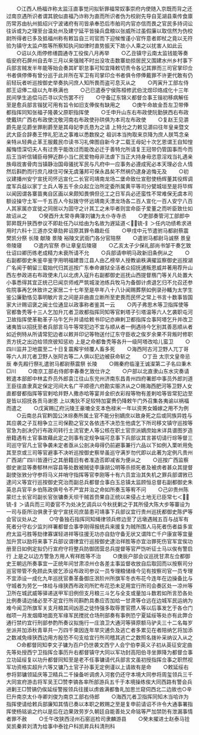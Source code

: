 <!-- { "loadSidebar": true } -->
　　○江西人杨福诈称太监汪直事觉问拟斩罪福常奴事崇府内使随入京既而背之还过南京遇所识者谓其貌似直福乃诈称为直而所识者伪为校尉先导自芜湖县乘传食廪历常苏由杭州抵绍兴宁波诸府有司皆承奉恐后市舶司内官亦信而畏之官民多持词讼往诉或为之理至台温处州及建宁延平皆操兵盘粮以张威所过虽假廉以取信然为伪校尉所得者已多及抵福州称有敕旨自三司官而下迎候惟谨小官忤意者即杖之竟以无符验为镇守太监卢胜等所察知执问如律时直势振天下故小人乘之以扰害人如此云
　　○诏以久雨停修缮圆通寺工役俟八月再举
　　○乙丑镇守云南太监钱能等奏临安府石屏州自去年三月以来强贼不时出没攻击数寨劫掠居民又围建水州乡村事下兵部言贼发半年能等始会奏其旷职怠事可知宜降敕切责令各记其罪而三司官掌印佥书者俱停俸有曾分巡于此并所在军卫有司掌印佥书者俱令停俸戴罪不许更代敢有仍前轻玩者听巡按御史举奏执问庶人知所畏而盗可息灭从之
　　○丙寅升工部左侍郎王诏俸二级以九年秩满也
　　○己巳遣泰宁侯陈桓修武伯沈煜印烙成化十三年民间孳生追偿马匹寻以灾伤罢不行
　　○守备辽东锦义都督佥事王锴初移病解任至是愈兵部言锴犹可用有旨令如旧支俸俟有缺用之
　　○庚午命故金吾左卫带俸都指挥同知张福子隆袭父原职指挥使
　　○壬申升山东右布政使阮勤狭西右布政使戴珙广西右布政使沈敬河南右布政使孙珙俱为本司左布政使
　　○复赵王见灂爵先是见爵坐罪削爵至是其母妃李氏恳为之请  上特允之力敕见灂曰往年皇亲暨文武大臣合辞奏王悖礼犯法之事难以悉数揆之  祖训本当拘取来京降为庶人朕笃念亲亲特从轻典止革王服戴民巾读书习礼俾图自新今才二载王母妃十次乞恩谓王自知惶赧悔悟深切夫人有过贵乎能改过而能改必迁于善特允所请复王冠带仍管国事而今而后王当听信辅臣毋狎近群小当仁民爱物毋非法虐下当正大持身毋恣意淫戏当礼遇亲族毋戕害骨肉当镇静治国毋骚扰军民与凡府中一应事务必遵成宪必本天理必合人情然后斟酌而行庶几禄住可保无虞藩邦可保永昌矣不然祸仍逮身追悔无及
　　○初议建播州安宁宣抚司怀远宣化二长官司靖南龙场二堡命致仕宣慰使杨辉董其役辉调度军兵益以家丁土兵人等五千余众起立治所定委所属黄平等司分甓城垣至是将毕辉以闻因谓各寨苗夷自区画以来颇知畏惧但讫工之日军兵必还蛮性不常难保无虞本司额设操守土军一千五百人今拟拨守怀远靖南夭漂龙场各二百人宣化一百人安宁八百人其家属亦宜徙之同居以为固守之计其工之未毕者则宜命臣子爱董之而听臣致仕如故诏从之
　　○癸酉升太常寺典簿刘镛为太仆寺寺丞
　　○吏部奏管河工部郎中郭昇既升狭西参议不即赴任乃以给由为名故为遟延道＜锍-釒＞任内功绩希求进用时六科十三道亦交章劾昇诏原其罪令趣赴任
　　○甲戌中元节遣驸马都尉蔡震樊凯分祭  长陵  献陵  景陵  裕陵文武衙门各分官陪祭
　　○遣驸马都尉马诚祭  景皇帝陵寝
　　○遣内官祭  恭让章皇后陵寝
　　○乙亥太子少保礼部尚书邹干奏乞致仕诏曰卿历练老成精力未衰所请不允
　　○兵部请申明马政新旧条例从之
　　○右副都御史朱鉴卒鉴字用明福建晋江县人由乙榜举人授教谕秩满擢监察御史巡按湖广名闻于朝留三载始代归其巡按广东奉命谳狱全活者众招抚逋叛恩威并著用荐升山西左参政进右布政使未几以北虏入寇升右副都御史巡抚山西提督鴈门等关凡处置大小事悉得其宜正统己巳闻京师戒严筑城浚池练兵牧马为备御计虏退乞归不允召还参佐院事再乞休致许之家居二十七年至是卒年八十八讣闻赐葬祭如例录孙轓为太学生鉴公廉勤恪见事明敏片言之间是非曲直立断所至吏畏而民怀之常上书言十数事皆国家大计赐诏褒之闽士位通显以政事称者鉴其一云
　　○丙子弗思木等卫指挥使等官都鲁秃等十三人乞加升兀者卫故都指挥同知等官剌塔子引塔温等六人乞袭职屯河卫故指挥使革勒革子马牛乞升并请给敕书印记亦麻剌卫都指挥佥事阿塔乞升并改卫诸夷皆以招抚至者兵部言马牛等常犯边不宜与顺从者一例遇待今乞别其善恶顺从者如近例特从所请常犯边者以敕并印记等物送付辽东守臣收之俟岁余果不背叛时修职贡方抚之出边给领庶彼知惩劝  上是之命都鲁秃等各升一级阿塔改哈儿蛮卫
　　○四川监井卫地震至二十日复震廨宇倾覆人畜多死
　　○海西阿古河卫野人兀丁哥等六人并兀者卫野人张阿古等二人俱以犯边被获命斩之
　　○丁丑  太宗文皇帝忌辰  奉先殿行祭礼遣驸马都尉蔡震祭  长陵
　　○赐秦府临潼王诚澯第二子名曰秉木□川
　　○南京工部右侍郎李春奏乞致仕许之
　　○户部以北直隶山东水灾奏请敕遣本部郎中林孟乔员外郎袁江往山东兖州济南东昌青州四府署郎中事员外郎刘道王臣往直隶真定保定河间大名广平顺德六府勘实赈济从之○赐海西肥河等卫野人女直都督都指挥等官剌哈并野人撒赤哈等宴并金织衣彩叚等物有差剌哈等皆常犯边至是皆以招抚各贡马谢恩  上以夷狄不足较特加宴赉仍降敕午门外召集各夷谕以祸福而遣之
　　○戊寅赐辽府沅陵王豪塶全支本色禄米一年以资男女婚嫁之用不为例
　　○云南总兵官黔国公沐琮奏所属土官不能分别嫡庶以致身死之后或同族异姓与其应袭之子互相争立三司保勘之官又各依违不决恐生他虞乞下所司移文镇守巡按等官急为剖决仍行布政司转行土流官吏人等公核在职土官宗派嫡庶始末详具谱图岁造册籍遇有土官事故藉此定之则事有定规争端可息事下兵部议其言甚切请行琮等督三司巡守官凡土官争袭未定者亟从公剖决毋得仍前避事兼行六品以下如例入栗听用免其至京或三司等官避事不决听巡按御史察举虽巡守满岁勿代即以此著为定例凡贵州广西湖广四川皆遵行之其册籍旧有者准造否即减省为便从之
　　○巡按广西监察御史谢显等奏郁林州容县等处数被贼徒李康胡公明等杀掠死者及被虏者甚众其提督副使张敩分守参将马义并哨守指挥等官李刚等十有六员宜治其失机之罪兵部谓敩已逮问义等宜行巡按御史究治而副总兵都督佥事白玉总镇太监顾恒总督右副都御史朱英总兵官平乡伯陈政俱号令不严宜并治之命如所奏玉等宥不问
　　○己卯贵州陈蒙烂土长官司副长官张镛奏夭坝干贼首赍果自正统以来侵占土地无已臣常七＜锍-釒＞请兵而三司委官不为处决乞调兵以今秋抚剿之于其所侵大陈大步等寨设为一司与臣所治俱隶于安宁宣抚司庶苗患可靖事下兵部议宜行贵州巡抚都御史陈俨等会官议处从之
　　○守备独石指挥同知绳律领兵修边至了远墩遇贼五百与战军有死者分守右少监刘祥署都督佥事李刚得报统兵来援复为贼所围人马死者伤者益多宣府太监弓胜等劾律寡谋轻进祥等往援无功亦自劾守备无状又谓阵亡千户康宣等宜量加升赏以励将来事下兵部议谓律宜行巡按御史逮治祥胜等亦宜治罪死伤官军宜俟功册至日如例定拟仍行宣府守将整兵防御团营总兵提督等官严饬听征士马以俟有警启行  上是之以边方警急方用人宥祥胜等不治
　　○庚辰户部会议巡抚甘肃左佥都御史王朝远所奏事宜一正统年间甘肃凉州仓各差主事监督收放自后取回而以按察司分巡官带管不免顾此失彼乞添设布政司参议一员专理粮储缘今见有按察司官一员专理不宜添设一成化九年巡抚官奏革备御庄泿阶州所旗军冬衣布花今连年在边操备比与守城者为劳乞一体给与缘狭西布政司所贮布花恐未足用宜行所司会奏区处一凉州等卫所在城武威等驿递送甲军旧例但支月粮三斗乞与全支或量加斗数若如所言恐各处比例奏请边储必至不足宜行所司斟酌具奏应否加给一甘肃等仓远在边城军民运纳为难今闻卫所旗军关支月粮其间凶恶之徒恃强多取辱詈官攒人等以后事发乞于各仓门枷项一月发烟瘴地面充军缘军民搅扰仓场刑部奏有事例恐宁夏延绥等处亦有此弊合通行禁约宜行刑部参酌所奏议拟施行一庄浪卫大通河等驿原额马驴夫三十二名每岁坐派并加添秋青草共一万四千束因连年旱灾逋负及逃亡者多累见在者陪纳乞将加添之数减免缘狭西边用方殷恐不句支给宜行所司稽其逃亡之数照名拨补采纳议入从之
　　○命都督同知李文子镛为百户仍世袭文西宁人会宁伯李英义子初从英征安定曲先等处授西宁卫指挥佥事历升右都督镇守大同以军功封高阳伯寻坐罪降为都督佥事立功延绥复以功升都督同知至是老不任事镛请代兵部言文虽初授指挥佥事之职然视军功资格实超升六等又镛乃土官子孙事无定例谨以上请故有是命
　　○敕延绥右参将郭镛领延庆等卫精兵二千操备听调虏入河套仍还守本境大同参将周玺领兵三千大同宣府游击将军吴王□赞李镐各率所部游兵五千于本境操练俟大同西路有警会兵进剿王□赞镐仍俟延绥警报领兵往援以虏酋满都鲁癿加思兰窥伺西北二边故也○辛巳升南京太仆寺卿刘俊为南京工部右侍郎
　　○海西兀者卫指挥同知木当哈诈为指挥使请给敕兵部廉知其情已奏以本职之敕赐之至是复申前请诏不许令大通事署指挥使杨铭谕之约以是后在边果效劳岁久朝廷自能善处又命铭等严加禁防有泄漏事情者罪不赦
　　○壬午改狭西泾州石窑巡检司隶麟游县
　　○癸未擢进士赵泰马铨吴凯秦昇刘清为给事中泰铨户科凯昇兵科清刑科
